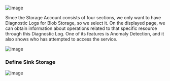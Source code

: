

![image](https://github.com/user-attachments/assets/ff2ce314-4ac4-4f07-b958-cf7cc534b491)

Since the Storage Account consists of four sections, we only want to have Diagnostic Logs for Blob Storage, so we select it. On the displayed page, we can obtain information about operations related to that specific resource through this Diagnostic Log. One of its features is Anomaly Detection, and it also shows who has attempted to access the service.

![image](https://github.com/user-attachments/assets/72c46dc8-cd0b-439b-b41a-bf5ff0adbbe7)


### Define Sink Storage
![image](https://github.com/user-attachments/assets/fbf38870-228d-4ee1-85c9-164eab641d6d)
